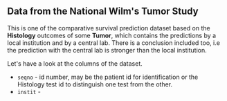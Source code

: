 ## Data from the National Wilm's Tumor Study

This is one of the comparative survival prediction dataset based on the **Histology** outcomes of some **Tumor**, which contains the predictions by a local institution and
by a central lab. There is a conclusion included too, i.e the prediction with the central lab is stronger than the local institution.

Let's have a look at the columns of the dataset.

* ```seqno``` - id number, may be the patient id for identification or the Histology test id to distinguish one test from the other.
* ```instit``` - 
